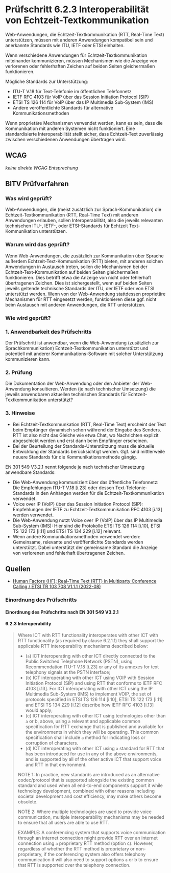 # Prüfschritt 6.2.3 Interoperabilität von Echtzeit-Textkommunikation

Web-Anwendungen, die Echtzeit-Textkommunikation (RTT, Real-Time Text) unterstützen, müssen mit anderen Anwendungen kompatibel sein und anerkannte Standards wie ITU, IETF oder ETSI einhalten.

Wenn verschiedene Anwendungen für Echtzeit-Textkommunikation miteinander kommunizieren, müssen Mechanismen wie die Anzeige von verlorenen oder fehlerhaften Zeichen auf beiden Seiten gleichermaßen funktionieren.

Mögliche Standards zur Unterstützung:

-   ITU-T V.18 für Text-Telefonie im öffentlichen Telefonnetz
-   IETF RFC 4103 für VoIP über das Session Initiation Protocol (SIP)
-   ETSI TS 126 114 für VoIP über das IP Multimedia Sub-System (IMS)
-   Andere veröffentlichte Standards für alternative Kommunikationsmethoden

Wenn proprietäre Mechanismen verwendet werden, kann es sein, dass die Kommunikation mit anderen Systemen nicht funktioniert. Eine standardisierte Interoperabilität stellt sicher, dass Echtzeit-Text zuverlässig zwischen verschiedenen Anwendungen übertragen wird.

## WCAG

_keine direkte WCAG Entsprechung_

## BITV Prüfverfahren

### Was wird geprüft?

Web-Anwendungen, die (meist zusätzlich zur Sprach-Kommunikation) die Echtzeit-Textkommunikation (RTT, Real-Time Text) mit anderen Anwendungen erlauben, sollen Interoperabilität, also die jeweils relevanten technischen ITU-, IETF-, oder ETSI-Standards für Echtzeit Text-Kommunikation unterstützen.

### Warum wird das geprüft?

Wenn Web-Anwendungen, die zusätzlich zur Kommunikation über Sprache außerdem Echtzeit-Text-Kommunikation (RTT) bieten, mit anderen solchen Anwendungen in Austausch treten, sollen die Mechanismen bei der Echtzeit-Text-Kommunikation auf beiden Seiten gleichermaßen funktionieren. Dies betrifft etwa die Anzeige von nicht oder fehlerhaft übertragenen Zeichen. Dies ist sichergestellt, wenn auf beiden Seiten jeweils geltende technische Standards der ITU, der IETF oder von ETSI unterstützt werden. Wenn von der Web-Anwendung stattdessen proprietäre Mechanismen für RTT eingesetzt werden, funktionieren diese ggf. nicht beim Austausch mit anderen Anwendungen, die RTT unterstützen.

### Wie wird geprüft?

### 1\. Anwendbarkeit des Prüfschritts

Der Prüfschritt ist anwendbar, wenn die Web-Anwendung (zusätzlich zur Sprachkommunikation) Echtzeit-Textkommunikation unterstützt und potentiell mit anderer Kommunikations-Software mit solcher Unterstützung kommunizieren kann.

### 2\. Prüfung

Die Dokumentation der Web-Anwendung oder den Anbieter der Web-Anwendung konsultieren. Werden (je nach technischer Umsetzung) die jeweils anwendbaren aktuellen technischen Standards für Echtzeit-Textkommunikation unterstützt?

### 3\. Hinweise

-   Bei Echtzeit-Textkommunkation (RTT, Real-Time Text) erscheint der Text beim Empfänger dynamisch schon während der Eingabe des Senders. RTT ist also nicht das Gleiche wie etwa Chat, wo Nachrichten explizit abgeschickt werden und erst dann beim Empfänger erscheinen.
-   Bei der Beurteilung der Standards-Unterstützung muss die aktuelle Entwicklung der Standards berücksichtigt werden. Ggf. sind mittlerweile neuere Standards für die Kommunikationsmethode gängig.

EN 301 549 V3.2.1 nennt folgende je nach technischer Umsetzung anwendbare Standards:

-   Die Web-Anwendung kommuniziert über das öffentliche Telefonnetz: Die Empfehlungen ITU-T V.18 \[i.23\] oder dessen Text-Telefonie-Standards in den Anhängen werden für die Echtzeit-Textkommunikation verwendet.
-   Voice over IP (VoIP) über das Session Initiation Protocol (SIP): Empfehlungen der IETF zu Echtzeit-Textkommunikation RFC 4103 \[i.13\] werden verwendet.
-   Die Web-Anwendung nutzt Voice over IP (VoIP) über das IP Multimedia Sub-System (IMS): Hier sind die Protokolle ETSI TS 126 114 \[i.10\], ETSI TS 122 173 \[i.11\] und ETSI TS 134 229 \[i.12\] relevant.
-   Wenn andere Kommunikationsmethoden verwendet werden: Gemeinsame, relevante und veröffentlichte Standards werden unterstützt. Dabei unterstützt der gemeinsame Standard die Anzeige von verlorenen und fehlerhaft übertragenen Zeichen.

## Quellen

-   [Human Factors (HF); Real-Time Text (RTT) in Multiparty Conference Calling / ETSI TR 103 708 V1.1.1 (2022-08)](https://labs.etsi.org/rep/HF/en301549/uploads/272bede3724c5c99efe777f778201f70/`tr`_103708v010101`p`.pdf)

### Einordnung des Prüfschritts

#### Einordnung des Prüfschritts nach EN 301 549 V3.2.1

#### 6.2.3 Interoperability

> Where ICT with RTT functionality interoperates with other ICT with RTT functionality (as required by clause 6.2.1.1) they shall support the applicable RTT interoperability mechanisms described below:
>
> -   (`a`) ICT interoperating with other ICT directly connected to the Public Switched Telephone Network (PSTN), using Recommendation ITU-T V.18 \[i.23\] or any of its annexes for text telephony signals at the PSTN interface;
> -   (b) ICT interoperating with other ICT using VOIP with Session Initiation Protocol (SIP) and using RTT that conforms to IETF RFC 4103 \[i.13\]. For ICT interoperating with other ICT using the IP Multimedia Sub-System (IMS) to implement VOIP, the set of protocols specified in ETSI TS 126 114 \[i.10\], ETSI TS 122 173 \[i.11\] and ETSI TS 134 229 \[i.12\] describe how IETF RFC 4103 \[i.13\] would apply;
> -   (c) ICT interoperating with other ICT using technologies other than `a` or b, above, using `a` relevant and applicable common specification for RTT exchange that is published and available for the environments in which they will be operating. This common specification shall include `a` method for indicating loss or corruption of characters.
> -   (d) ICT interoperating with other ICT using `a` standard for RTT that has been introduced for use in any of the above environments, and is supported by all of the other active ICT that support voice and RTT in that environment.
>
> NOTE 1: In practice, new standards are introduced as an alternative codec/protocol that is supported alongside the existing common standard and used when all end-to-end components support it while technology development, combined with other reasons including societal development and cost efficiency, may make others become obsolete.
>
> NOTE 2: Where multiple technologies are used to provide voice communication, multiple interoperability mechanisms may be needed to ensure that all users are able to use RTT.
>
> EXAMPLE: A conferencing system that supports voice communication through an internet connection might provide RTT over an internet connection using `a` proprietary RTT method (option c). However, regardless of whether the RTT method is proprietary or non-proprietary, if the conferencing system also offers telephony communication it will also need to support options `a` or b to ensure that RTT is supported over the telephony connection.
